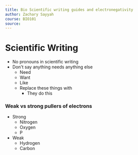 ```yaml
---
title: Bio Scientific writing guides and electronegativity
author: Zachary Sayyah
course: BIO101
source: 
---
```

# Scientific Writing
- No pronouns in scientific writing
- Don't say anything needs anything else
    - Need
    - Want
    - Like
    - Replace these things with
        - They do this
### Weak vs strong pullers of electrons
- Strong
    - Nitrogen
    - Oxygen
    - P
- Weak
    - Hydrogen
    - Carbon